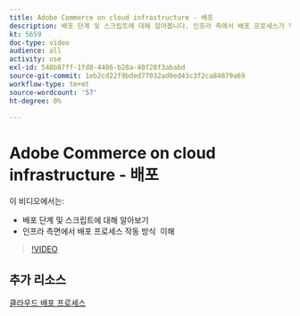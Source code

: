 ```yaml
---
title: Adobe Commerce on cloud infrastructure - 배포
description: 배포 단계 및 스크립트에 대해 알아봅니다. 인프라 측에서 배포 프로세스가 작동하는 방식을 ​ 이해합니다.
kt: 5659
doc-type: video
audience: all
activity: use
exl-id: 548b87ff-1fd8-4486-b28a-40f28f3ababd
source-git-commit: 1eb2cd22f9bded77032ad0ed43c3f2ca84879a69
workflow-type: tm+mt
source-wordcount: '57'
ht-degree: 0%

---
```


# Adobe Commerce on cloud infrastructure - 배포

이 비디오에서는:

- 배포 단계 및 스크립트에 대해 알아보기
- 인프라 측면에서 배포 프로세스 작동 방식 &#x200B; 이해

>[!VIDEO](https://video.tv.adobe.com/v/35695?quality=12&learn=on)

## 추가 리소스

[클라우드 배포 프로세스](https://devdocs.magento.com/cloud/deploy/cloud-deployment-process.html)
